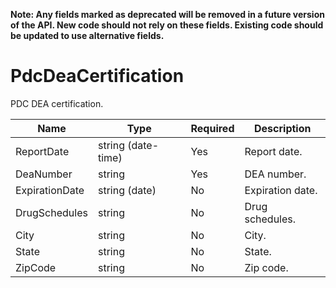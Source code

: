 **Note: Any fields marked as deprecated will be removed in a future version of the API. New code should not rely on these fields. Existing code should be updated to use alternative fields.**

# PdcDeaCertification

PDC DEA certification.

| Name | Type | Required | Description |
| - | - | - | - |
| ReportDate | string (date-time) | Yes | Report date. |
| DeaNumber | string | Yes | DEA number. |
| ExpirationDate | string (date) | No | Expiration date. |
| DrugSchedules | string | No | Drug schedules. |
| City | string | No | City. |
| State | string | No | State. |
| ZipCode | string | No | Zip code. |

